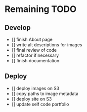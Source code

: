 # Remaining TODO

## Develop

- [] finish About page
- [] write alt descriptions for images
- [] final review of code
- [] refactor if necessary
- [] finish documentation

## Deploy

- [] deploy images on S3
- [] copy paths to image metadata
- [] deploy site on S3
- [] update self code portfolio